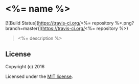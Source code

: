# <%= name %>

[![Build Status](https://travis-ci.org/<%= repository %>.png?branch=master)](https://travis-ci.org/<%= repository %>)

> <%= description %>

## License

Copyright (c) 2016

Licensed under the [MIT license](LICENSE).
